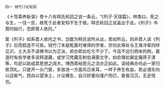     四一 钱竹汀论轮回 

   《十驾斋养新录》卷十八有释氏轮回之说一条云，“《列子·天瑞篇》，林类曰，死之与生，一往一反，故死于此者安知不生于彼。释氏轮回之说盖出于此。《列子》书晋时始行，恐即晋人依托。”

   案《列子》如系晋人依托之书，岂能为释氏说所从出，若如所云，则非晋人读《列子》后而假造不可矣。钱竹汀本是乾嘉时难得的学者，奈何此等处与王渔洋辈同样见识，士大夫不读佛书以为正派，却亦即此吃亏不少了。今且不远引明末的例，嘉道时有些学者多读释道藏，或学习梵藏亚剌伯满蒙文字，如俞理初龚定庵蒋子潇等，均足以助成其思想之阔大，博西斋裕思元之流亦正如此。读经典亦何必一家归依顶礼，只是开一头门窗，多放进一方面风日来耳，一样于养生有益，若必谓东向以迎紫气，西向以望净土，计议横生，自只好塞向墐户而已，昏昏沉沉，无足怪也。

